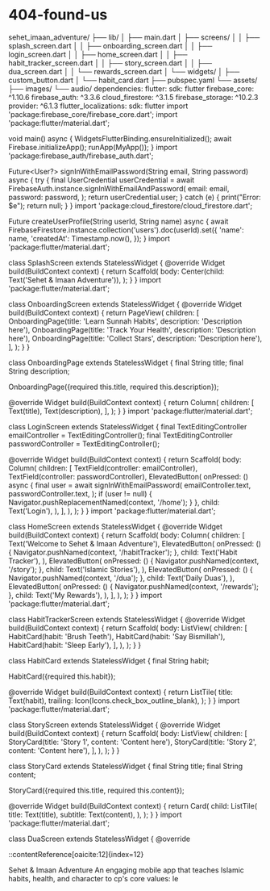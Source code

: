 # 404-found-us
sehet_imaan_adventure/
├── lib/
│   ├── main.dart
│   ├── screens/
│   │   ├── splash_screen.dart
│   │   ├── onboarding_screen.dart
│   │   ├── login_screen.dart
│   │   ├── home_screen.dart
│   │   ├── habit_tracker_screen.dart
│   │   ├── story_screen.dart
│   │   ├── dua_screen.dart
│   │   └── rewards_screen.dart
│   └── widgets/
│       ├── custom_button.dart
│       └── habit_card.dart
├── pubspec.yaml
└── assets/
    ├── images/
    └── audio/
dependencies:
  flutter:
    sdk: flutter
  firebase_core: ^1.10.6
  firebase_auth: ^3.3.6
  cloud_firestore: ^3.1.5
  firebase_storage: ^10.2.3
  provider: ^6.1.3
  flutter_localizations:
    sdk: flutter
import 'package:firebase_core/firebase_core.dart';
import 'package:flutter/material.dart';

void main() async {
  WidgetsFlutterBinding.ensureInitialized();
  await Firebase.initializeApp();
  runApp(MyApp());
}
import 'package:firebase_auth/firebase_auth.dart';

Future<User?> signInWithEmailPassword(String email, String password) async {
  try {
    final UserCredential userCredential = await FirebaseAuth.instance.signInWithEmailAndPassword(
      email: email,
      password: password,
    );
    return userCredential.user;
  } catch (e) {
    print("Error: $e");
    return null;
  }
}
import 'package:cloud_firestore/cloud_firestore.dart';

Future<void> createUserProfile(String userId, String name) async {
  await FirebaseFirestore.instance.collection('users').doc(userId).set({
    'name': name,
    'createdAt': Timestamp.now(),
  });
}
import 'package:flutter/material.dart';

class SplashScreen extends StatelessWidget {
  @override
  Widget build(BuildContext context) {
    return Scaffold(
      body: Center(child: Text('Sehet & Imaan Adventure')),
    );
  }
}
import 'package:flutter/material.dart';

class OnboardingScreen extends StatelessWidget {
  @override
  Widget build(BuildContext context) {
    return PageView(
      children: [
        OnboardingPage(title: 'Learn Sunnah Habits', description: 'Description here'),
        OnboardingPage(title: 'Track Your Health', description: 'Description here'),
        OnboardingPage(title: 'Collect Stars', description: 'Description here'),
      ],
    );
  }
}

class OnboardingPage extends StatelessWidget {
  final String title;
  final String description;

  OnboardingPage({required this.title, required this.description});

  @override
  Widget build(BuildContext context) {
    return Column(
      children: [
        Text(title),
        Text(description),
      ],
    );
  }
}
import 'package:flutter/material.dart';

class LoginScreen extends StatelessWidget {
  final TextEditingController emailController = TextEditingController();
  final TextEditingController passwordController = TextEditingController();

  @override
  Widget build(BuildContext context) {
    return Scaffold(
      body: Column(
        children: [
          TextField(controller: emailController),
          TextField(controller: passwordController),
          ElevatedButton(
            onPressed: () async {
              final user = await signInWithEmailPassword(
                emailController.text,
                passwordController.text,
              );
              if (user != null) {
                Navigator.pushReplacementNamed(context, '/home');
              }
            },
            child: Text('Login'),
          ),
        ],
      ),
    );
  }
}
import 'package:flutter/material.dart';

class HomeScreen extends StatelessWidget {
  @override
  Widget build(BuildContext context) {
    return Scaffold(
      body: Column(
        children: [
          Text('Welcome to Sehet & Imaan Adventure'),
          ElevatedButton(
            onPressed: () {
              Navigator.pushNamed(context, '/habitTracker');
            },
            child: Text('Habit Tracker'),
          ),
          ElevatedButton(
            onPressed: () {
              Navigator.pushNamed(context, '/story');
            },
            child: Text('Islamic Stories'),
          ),
          ElevatedButton(
            onPressed: () {
              Navigator.pushNamed(context, '/dua');
            },
            child: Text('Daily Duas'),
          ),
          ElevatedButton(
            onPressed: () {
              Navigator.pushNamed(context, '/rewards');
            },
            child: Text('My Rewards'),
          ),
        ],
      ),
    );
  }
}
import 'package:flutter/material.dart';

class HabitTrackerScreen extends StatelessWidget {
  @override
  Widget build(BuildContext context) {
    return Scaffold(
      body: ListView(
        children: [
          HabitCard(habit: 'Brush Teeth'),
          HabitCard(habit: 'Say Bismillah'),
          HabitCard(habit: 'Sleep Early'),
        ],
      ),
    );
  }
}

class HabitCard extends StatelessWidget {
  final String habit;

  HabitCard({required this.habit});

  @override
  Widget build(BuildContext context) {
    return ListTile(
      title: Text(habit),
      trailing: Icon(Icons.check_box_outline_blank),
    );
  }
}
import 'package:flutter/material.dart';

class StoryScreen extends StatelessWidget {
  @override
  Widget build(BuildContext context) {
    return Scaffold(
      body: ListView(
        children: [
          StoryCard(title: 'Story 1', content: 'Content here'),
          StoryCard(title: 'Story 2', content: 'Content here'),
        ],
      ),
    );
  }
}

class StoryCard extends StatelessWidget {
  final String title;
  final String content;

  StoryCard({required this.title, required this.content});

  @override
  Widget build(BuildContext context) {
    return Card(
      child: ListTile(
        title: Text(title),
        subtitle: Text(content),
      ),
    );
  }
}
import 'package:flutter/material.dart';

class DuaScreen extends StatelessWidget {
  @override
 
::contentReference[oaicite:12]{index=12}
 

Sehet &amp; Imaan Adventure An engaging mobile app that teaches Islamic habits, health, and character to cp's core values: le
